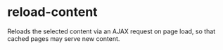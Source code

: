 # reload-content
Reloads the selected content via an AJAX request on page load, so that cached pages may serve new content.
